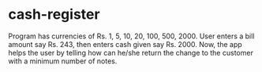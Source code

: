# cash-register

Program has currencies of Rs. 1, 5, 10, 20, 100, 500, 2000.
User enters a bill amount say Rs. 243, then enters cash given say Rs. 2000.
Now, the app helps the user by telling how can he/she return the change to the customer with a minimum number of notes.

